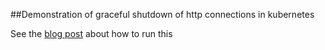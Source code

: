 ##Demonstration of graceful shutdown of http connections in kubernetes

See the [blog post](http://www.bite-code.com/2015/07/27/implementing-graceful-shutdown-for-docker-containers-in-go-part-2/) about how to run this
